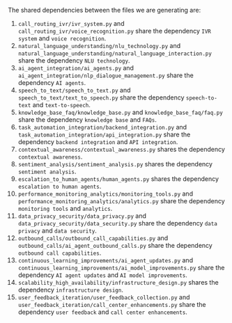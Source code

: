 The shared dependencies between the files we are generating are:

1. `call_routing_ivr/ivr_system.py` and `call_routing_ivr/voice_recognition.py` share the dependency `IVR system` and `voice recognition`.
2. `natural_language_understanding/nlu_technology.py` and `natural_language_understanding/natural_language_interaction.py` share the dependency `NLU technology`.
3. `ai_agent_integration/ai_agents.py` and `ai_agent_integration/nlp_dialogue_management.py` share the dependency `AI agents`.
4. `speech_to_text/speech_to_text.py` and `speech_to_text/text_to_speech.py` share the dependency `speech-to-text` and `text-to-speech`.
5. `knowledge_base_faq/knowledge_base.py` and `knowledge_base_faq/faq.py` share the dependency `knowledge base` and `FAQs`.
6. `task_automation_integration/backend_integration.py` and `task_automation_integration/api_integration.py` share the dependency `backend integration` and `API integration`.
7. `contextual_awareness/contextual_awareness.py` shares the dependency `contextual awareness`.
8. `sentiment_analysis/sentiment_analysis.py` shares the dependency `sentiment analysis`.
9. `escalation_to_human_agents/human_agents.py` shares the dependency `escalation to human agents`.
10. `performance_monitoring_analytics/monitoring_tools.py` and `performance_monitoring_analytics/analytics.py` share the dependency `monitoring tools` and `analytics`.
11. `data_privacy_security/data_privacy.py` and `data_privacy_security/data_security.py` share the dependency `data privacy` and `data security`.
12. `outbound_calls/outbound_call_capabilities.py` and `outbound_calls/ai_agent_outbound_calls.py` share the dependency `outbound call capabilities`.
13. `continuous_learning_improvements/ai_agent_updates.py` and `continuous_learning_improvements/ai_model_improvements.py` share the dependency `AI agent updates` and `AI model improvements`.
14. `scalability_high_availability/infrastructure_design.py` shares the dependency `infrastructure design`.
15. `user_feedback_iteration/user_feedback_collection.py` and `user_feedback_iteration/call_center_enhancements.py` share the dependency `user feedback` and `call center enhancements`.